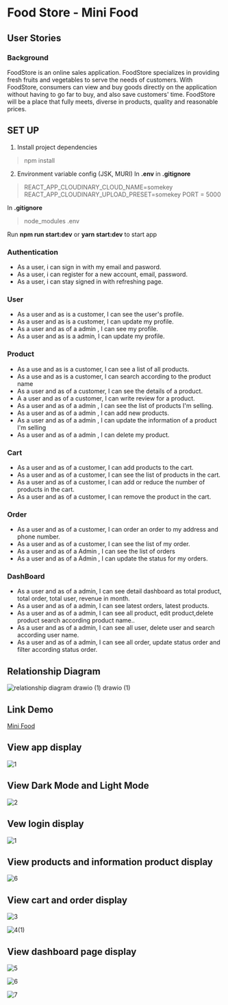 # Food Store - Mini Food

## User Stories

### Background

FoodStore is an online sales application. FoodStore specializes in providing fresh fruits and vegetables to serve the needs of customers.
With FoodStore, consumers can view and buy goods directly on the application without having to go far to buy, and also save customers' time.
FoodStore will be a place that fully meets, diverse in products, quality and reasonable prices.

## SET UP

1. Install project dependencies

> npm install

2. Environment variable config (JSK, MURI) In **.env** in **.gitignore**

> REACT_APP_CLOUDINARY_CLOUD_NAME=somekey
> REACT_APP_CLOUDINARY_UPLOAD_PRESET=somekey
> PORT = 5000

In **.gitignore**

> node_modules
> .env

Run **npm run start:dev** or **yarn start:dev** to start app

### Authentication

- As a user, i can sign in with my email and pasword.
- As a user, i can register for a new account, email, password.
- As a user, i can stay signed in with refreshing page.

### User

- As a user and as is a customer, I can see the user's profile.
- As a user and as is a customer, I can update my profile.
- As a user and as of a admin , I can see my profile.
- As a user and as is a admin, I can update my profile.

### Product

- As a use and as is a customer, I can see a list of all products.
- As a use and as is a customer, I can search according to the product name
- As a user and as of a customer, I can see the details of a product.
- A a user and as of a customer, I can write review for a product.
- As a user and as of a admin , I can see the list of products I'm selling.
- As a user and as of a admin , I can add new products.
- As a user and as of a admin , I can update the information of a product I'm selling
- As a user and as of a admin , I can delete my product.

### Cart

- As a user and as of a customer, I can add products to the cart.
- As a user and as of a customer, I can see the list of products in the cart.
- As a user and as of a customer, I can add or reduce the number of products in the cart.
- As a user and as of a customer, I can remove the product in the cart.

### Order

- As a user and as of a customer, I can order an order to my address and phone number.
- As a user and as of a customer, I can see the list of my order.
- As a user and as of a Admin , I can see the list of orders
- As a user and as of a Admin , I can update the status for my orders.

### DashBoard

- As a user and as of a admin, I can see detail dashboard as total product, total order, total user, revenue in month.
- As a user and as of a admin, I can see latest orders, latest products.
- As a user and as of a admin, I can see all product, edit product,delete product search according product name..
- As a user and as of a admin, I can see all user, delete user and search according user name.
- As a user and as of a admin, I can see all order, update status order and filter according status order.

## Relationship Diagram

![relationship diagram drawio (1) drawio (1)](https://user-images.githubusercontent.com/109861294/221338803-a19dd0c9-3112-446d-8e41-583fde904fb7.png)

## Link Demo

[Mini Food](https://yuen-final-food.netlify.app)

## View app display

![1](https://user-images.githubusercontent.com/109861294/221345548-6449cac6-4eb9-476e-98af-c9f8b317c662.png)


## View Dark Mode and Light Mode

![2](https://user-images.githubusercontent.com/109861294/221345560-50cd88da-953a-445b-8407-6cadd62a3511.png)

## Vew login display

![1](https://user-images.githubusercontent.com/109861294/217179264-e4b7e64d-f64a-4dcc-a46a-5ffc868582c2.png)

## View products and information product display

![6](https://user-images.githubusercontent.com/109861294/217181718-b6a1027e-ce60-46e7-8ec2-11fc25a36791.png)

## View cart and order display

![3](https://user-images.githubusercontent.com/109861294/221345574-dd21b7b5-ea66-4c70-a218-a7e3116415ec.png)

![4(1)](https://user-images.githubusercontent.com/109861294/221345588-6eed859e-37aa-43d3-a40b-133614991b71.png)

## View dashboard page display

![5](https://user-images.githubusercontent.com/109861294/221345657-a7b0bea7-67b4-4981-bb23-9abe4af7f374.png)

![6](https://user-images.githubusercontent.com/109861294/221345663-f6f2dcb7-1fee-40cf-aae0-c897a6a36805.png)

![7](https://user-images.githubusercontent.com/109861294/221345672-cecf6a43-3cf9-46f9-8a9f-d683581a0806.png)
